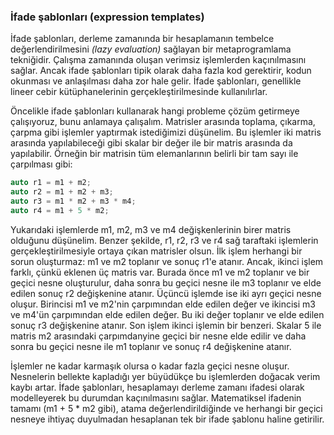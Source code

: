 ### İfade şablonları (expression templates)

İfade şablonları, derleme zamanında bir hesaplamanın tembelce değerlendirilmesini _(lazy evaluation)_ sağlayan bir metaprogramlama tekniğidir. Çalışma zamanında oluşan verimsiz işlemlerden kaçınılmasını sağlar. Ancak ifade şablonları tipik olarak daha fazla kod gerektirir, kodun okunması ve anlaşılması daha zor hale gelir.
İfade şablonları, genellikle lineer cebir kütüphanelerinin gerçekleştirilmesinde kullanılırlar.

Öncelikle ifade şablonları kullanarak hangi probleme çözüm getirmeye çalışıyoruz, bunu anlamaya çalışalım. Matrisler arasında toplama, çıkarma, çarpma gibi işlemler yaptırmak istediğimizi düşünelim. Bu işlemler iki matris arasında yapılabileceği gibi skalar bir değer ile bir matris arasında da yapılabilir. Örneğin bir matrisin tüm elemanlarının belirli bir tam sayı ile çarpılması gibi: 

```cpp
auto r1 = m1 + m2;
auto r2 = m1 + m2 + m3;
auto r3 = m1 * m2 + m3 * m4;
auto r4 = m1 + 5 * m2;
```

Yukarıdaki işlemlerde m1, m2, m3 ve m4 değişkenlerinin birer matris olduğunu düşünelim. Benzer şekilde, r1, r2, r3 ve r4 sağ taraftaki işlemlerin gerçekleştirilmesiyle ortaya çıkan matrisler olsun. İlk işlem herhangi bir sorun oluşturmaz: m1 ve m2 toplanır ve sonuç r1'e atanır. 
Ancak, ikinci işlem farklı, çünkü eklenen üç matris var. Burada önce m1 ve m2 toplanır ve bir geçici nesne oluşturulur, daha sonra bu geçici nesne ile m3 toplanır ve elde edilen sonuç r2 değişkenine atanır.
Üçüncü işlemde ise iki ayrı geçici nesne oluşur. Birincisi m1 ve m2'nin çarpımından elde edilen değer ve ikincisi m3 ve m4'ün çarpımından elde edilen değer.
Bu iki değer toplanır ve elde edilen sonuç r3 değişkenine atanır.
Son işlem ikinci işlemin bir benzeri. Skalar 5 ile matris m2 arasındaki çarpımdanyine geçici bir nesne elde edilir ve daha sonra bu geçici nesne ile m1 toplanır ve sonuç r4 değişkenine atanır.

İşlemler ne kadar karmaşık olursa o kadar fazla geçici nesne oluşur. Nesnelerin bellekte kapladığı yer büyüdükçe bu işlemlerden doğacak verim kaybı artar. İfade şablonları, hesaplamayı derleme zamanı ifadesi olarak modelleyerek bu durumdan kaçınılmasını sağlar.
Matematiksel ifadenin tamamı (m1 + 5 * m2 gibi), atama değerlendirildiğinde ve herhangi bir geçici nesneye ihtiyaç duyulmadan hesaplanan tek bir ifade şablonu haline getirilir.

